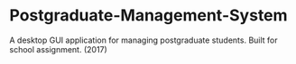 # Postgraduate-Management-System
A desktop GUI application for managing postgraduate students. Built for school assignment. (2017)
